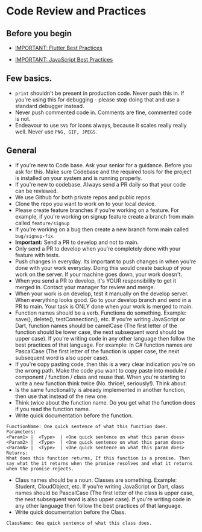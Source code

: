 # Code Review and Practices

## Before you begin

- [IMPORTANT: Flutter Best Practices](https://medium.com/flutter-community/flutter-best-practices-and-tips-7c2782c9ebb5)


- [IMPORTANT: JavaScript Best Practices](https://www.w3.org/wiki/JavaScript_best_practices)

## Few basics. 
- `print` shouldn't be present in production code. Never push this in. If you're using this for debugging - please stop doing that and use a standard debugger instead. 
- Never push commented code in. Comments are fine, commented code is not. 
- Endeavour to use `SVG` for icons always, because it scales really really well. Never use `PNG, GIF, JPEGS`. 

## General
- If you're new to Code base. Ask your senior for a guidance. Before you ask for this. Make sure Codebase and the required tools for the project is installed on your system and is running properly.
- If you're new to codebase. Always send a PR daily so that your code can be reviewed.
- We use Github for both private repos and public repos.
- Clone the repo you want to work on to your local device.
- Please create feature branches if you're working on a feature. For example, if you're working on signup feature create a branch from main called `feature/signup`
- If you're working on a bug then create a new branch form main called `bug/signup-fix`.
- **Important:** Send a PR to develop and not to main.
- Only send a PR to develop when you're completely done with your feature with tests.
- Push changes in everyday. Its important to push changes in when you're done with your work everyday. Doing this would create backup of your work on the server. If your machine goes down, your work doesn't.
- When you send a PR to develop, it's YOUR responsibility to get it merged in. Contact your manager for review and merge.
- When your work is on develop, test it manually on the develop server. When everything looks good. Go to your develop branch and send in a PR to main. Your task is ONLY done when your work is merged to main.
- Function names should be a verb. Functions do something. Example: save(), delete(), testConnection(), etc. If you're writing JavaScript or Dart, function names should be camelCase (The first letter of the function should be lower case, the next subsequent word should be upper case). If you're writing code in any other language then follow the best practices of that language. For example: In C# function names are PascalCase  (The first letter of the function is upper case, the next subsequent word is also upper case).
- If you're copy pasting code, then this is a very clear indication you're on the wrong path. Make the code you want to copy paste into module / component / function  / class  and reuse that.
When you're starting to write a new function think twice (No. thrice!, seriously!). Think about:
- Is the same functionality is already implemented in another function, then use that instead of the new one.
- Think twice about the function name. Do you get what the function does if you read the function name.
- Write quick documentation before the function.


```
FunctionName: One quick sentence of what this function does.
Parameters:
<Param1> |  <Type>  | <One quick sentence on what this param does>
<Param2> |  <Type>  | <One quick sentence on what this param does>
<ParamN> |  <Type>  | <One quick sentence on what this param does>
Returns:
What does this function returns, If this function is a promise. Then say what the it returns when the promise resolves and what it returns when the promise rejects.  
```


- Class names should be a noun. Classes are something. Example: Student, CloudObject, etc. If you're writing JavaScript or Dart, class names should be PascalCase  (The first letter of the class is upper case, the next subsequent word is also upper case). If you're writing code in any other language then follow the best practices of that language.
- Write quick documentation before the Class.


```
ClassName: One quick sentence of what this class does.
```



